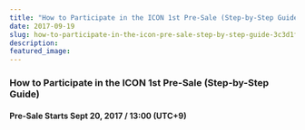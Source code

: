 ```yaml
---
title: "How to Participate in the ICON 1st Pre-Sale (Step-by-Step Guide)"
date: 2017-09-19
slug: how-to-participate-in-the-icon-pre-sale-step-by-step-guide-3c3d1f9318ec
description:
featured_image:
---
```


### How to Participate in the ICON 1st Pre-Sale (Step-by-Step Guide)

#### Pre-Sale Starts Sept 20, 2017 / 13:00 (UTC+9)


